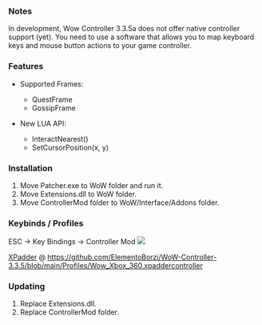 ### Notes
In development, Wow Controller 3.3.5a does not offer native controller support (yet). You need to use a software that allows you to map keyboard keys and mouse button actions to your game controller.

### Features
* Supported Frames:
  * QuestFrame
  * GossipFrame

* New LUA API:
  * InteractNearest()
  * SetCursorPosition(x, y)

### Installation
1. Move Patcher.exe to WoW folder and run it.
2. Move Extensions.dll to WoW folder.
3. Move ControllerMod folder to WoW/Interface/Addons folder.

### Keybinds / Profiles
ESC -> Key Bindings -> Controller Mod
![](https://i.gyazo.com/ace27b2a59a911a71f9edf2ea2fd7998.png)

[XPadder](https://www.xpadder.com/ "XPadder") @ https://github.com/ElementoBorzi/WoW-Controller-3.3.5/blob/main/Profiles/Wow_Xbox_360.xpaddercontroller


### Updating
1. Replace Extensions.dll.
2. Replace ControllerMod folder.